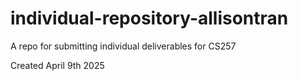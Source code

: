 # individual-repository-allisontran
A repo for submitting individual deliverables for CS257

Created April 9th 2025
